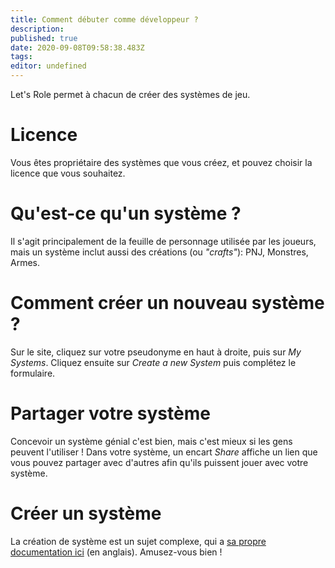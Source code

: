 ```yaml
---
title: Comment débuter comme développeur ?
description: 
published: true
date: 2020-09-08T09:58:38.483Z
tags: 
editor: undefined
---
```


Let's Role permet à chacun de créer des systèmes de jeu.

# Licence
Vous êtes propriétaire des systèmes que vous créez, et pouvez choisir la licence que vous souhaitez.

# Qu'est-ce qu'un système ?
Il s'agit principalement de la feuille de personnage utilisée par les joueurs, mais un système inclut aussi des créations (ou *"crafts"*): PNJ, Monstres, Armes.

# Comment créer un nouveau système ?
Sur le site, cliquez sur votre pseudonyme en haut à droite, puis sur *My Systems*. Cliquez ensuite sur *Create a new System* puis complétez le formulaire.

# Partager votre système
Concevoir un système génial c'est bien, mais c'est mieux si les gens peuvent l'utiliser ! Dans votre système, un encart *Share* affiche un lien que vous pouvez partager avec d'autres afin qu'ils puissent jouer avec votre système.

# Créer un système
La création de système est un sujet complexe, qui a [sa propre documentation ici](/en/system-builder) (en anglais). Amusez-vous bien !
